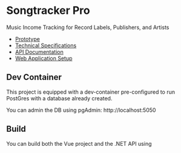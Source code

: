 # Songtracker Pro
Music Income Tracking for Record Labels, Publishers, and Artists

* [Prototype](https://planettelex.github.io/Songtracker-Pro/prototypes/v_0.05/#g=1&p=login)
* [Technical Specifications](https://github.com/planettelex/Songtracker-Pro/wiki)
* [API Documentation](https://github.com/planettelex/Songtracker-Pro/wiki/API-Documentation)
* [Web Application Setup](https://github.com/planettelex/Songtracker-Pro/tree/main/Web/)

## Dev Container

This project is equipped with a dev-container pre-configured to run PostGres with a database already created.

You can admin the DB using pgAdmin: http://localhost:5050 

## Build

You can build both the Vue project and the .NET API using 